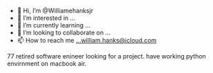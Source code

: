 - 👋 Hi, I’m @Williamehanksjr
- 👀 I’m interested in ...
- 🌱 I’m currently learning ...
- 💞️ I’m looking to collaborate on ...
- 📫 How to reach me ...william.hanks@icloud.com

<!---
Williamehanksjr/Williamehanksjr is a ✨ special ✨ repository because its `README.md` (this file) appears on your GitHub profile.
You can click the Preview link to take a look at your changes.
--->
77 retired software enineer looking for a project. have working python envirnment on macbook air.
